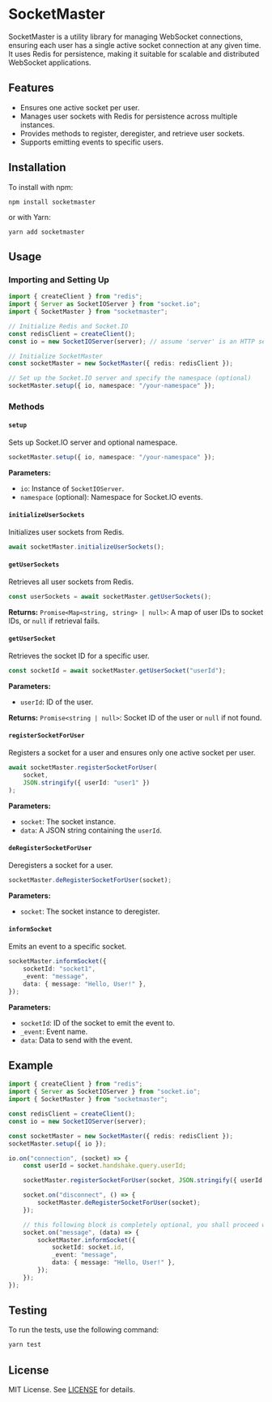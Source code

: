 # SocketMaster

SocketMaster is a utility library for managing WebSocket connections, ensuring each user has a single active socket connection at any given time. It uses Redis for persistence, making it suitable for scalable and distributed WebSocket applications.

## Features

-   Ensures one active socket per user.
-   Manages user sockets with Redis for persistence across multiple instances.
-   Provides methods to register, deregister, and retrieve user sockets.
-   Supports emitting events to specific users.

## Installation

To install with npm:

```
npm install socketmaster
```

or with Yarn:

```
yarn add socketmaster
```

## Usage

### Importing and Setting Up

```typescript
import { createClient } from "redis";
import { Server as SocketIOServer } from "socket.io";
import { SocketMaster } from "socketmaster";

// Initialize Redis and Socket.IO
const redisClient = createClient();
const io = new SocketIOServer(server); // assume 'server' is an HTTP server

// Initialize SocketMaster
const socketMaster = new SocketMaster({ redis: redisClient });

// Set up the Socket.IO server and specify the namespace (optional)
socketMaster.setup({ io, namespace: "/your-namespace" });
```

### Methods

#### `setup`

Sets up Socket.IO server and optional namespace.

```typescript
socketMaster.setup({ io, namespace: "/your-namespace" });
```

**Parameters:**

-   `io`: Instance of `SocketIOServer`.
-   `namespace` (optional): Namespace for Socket.IO events.

#### `initializeUserSockets`

Initializes user sockets from Redis.

```typescript
await socketMaster.initializeUserSockets();
```

#### `getUserSockets`

Retrieves all user sockets from Redis.

```typescript
const userSockets = await socketMaster.getUserSockets();
```

**Returns:** `Promise<Map<string, string> | null>`: A map of user IDs to socket IDs, or `null` if retrieval fails.

#### `getUserSocket`

Retrieves the socket ID for a specific user.

```typescript
const socketId = await socketMaster.getUserSocket("userId");
```

**Parameters:**

-   `userId`: ID of the user.

**Returns:** `Promise<string | null>`: Socket ID of the user or `null` if not found.

#### `registerSocketForUser`

Registers a socket for a user and ensures only one active socket per user.

```typescript
await socketMaster.registerSocketForUser(
    socket,
    JSON.stringify({ userId: "user1" })
);
```

**Parameters:**

-   `socket`: The socket instance.
-   `data`: A JSON string containing the `userId`.

#### `deRegisterSocketForUser`

Deregisters a socket for a user.

```typescript
socketMaster.deRegisterSocketForUser(socket);
```

**Parameters:**

-   `socket`: The socket instance to deregister.

#### `informSocket`

Emits an event to a specific socket.

```typescript
socketMaster.informSocket({
    socketId: "socket1",
    _event: "message",
    data: { message: "Hello, User!" },
});
```

**Parameters:**

-   `socketId`: ID of the socket to emit the event to.
-   `_event`: Event name.
-   `data`: Data to send with the event.

## Example

```typescript
import { createClient } from "redis";
import { Server as SocketIOServer } from "socket.io";
import { SocketMaster } from "socketmaster";

const redisClient = createClient();
const io = new SocketIOServer(server);

const socketMaster = new SocketMaster({ redis: redisClient });
socketMaster.setup({ io });

io.on("connection", (socket) => {
    const userId = socket.handshake.query.userId;

    socketMaster.registerSocketForUser(socket, JSON.stringify({ userId }));

    socket.on("disconnect", () => {
        socketMaster.deRegisterSocketForUser(socket);
    });

    // this following block is completely optional, you shall proceed with using your own event sending logic
    socket.on("message", (data) => {
        socketMaster.informSocket({
            socketId: socket.id,
            _event: "message",
            data: { message: "Hello, User!" },
        });
    });
});
```

## Testing

To run the tests, use the following command:

```bash
yarn test
```

## License

MIT License. See [LICENSE](LICENSE) for details.
